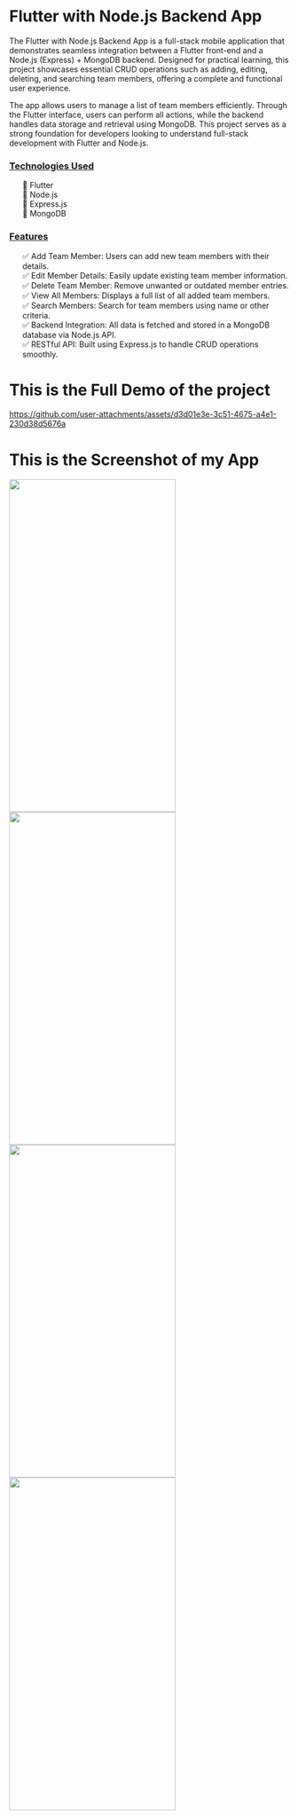 # Flutter with Node.js Backend App
The Flutter with Node.js Backend App is a full-stack mobile application that demonstrates seamless integration between a Flutter front-end and a Node.js (Express) + MongoDB backend. Designed for practical learning, this project showcases essential CRUD operations such as adding, editing, deleting, and searching team members, offering a complete and functional user experience.

The app allows users to manage a list of team members efficiently. Through the Flutter interface, users can perform all actions, while the backend handles data storage and retrieval using MongoDB. This project serves as a strong foundation for developers looking to understand full-stack development with Flutter and Node.js.

<h3><u>Technologies Used</u></h3> <ul> 🔹 Flutter<br> 🔹 Node.js<br> 🔹 Express.js<br> 🔹 MongoDB<br> </ul> <h3><u>Features</u></h3> <ul> ✅ Add Team Member: Users can add new team members with their details.<br> ✅ Edit Member Details: Easily update existing team member information.<br> ✅ Delete Team Member: Remove unwanted or outdated member entries.<br> ✅ View All Members: Displays a full list of all added team members.<br> ✅ Search Members: Search for team members using name or other criteria.<br> ✅ Backend Integration: All data is fetched and stored in a MongoDB database via Node.js API.<br> ✅ RESTful API: Built using Express.js to handle CRUD operations smoothly.<br> </ul> <h1>This is the Full Demo of the project</h1> 



https://github.com/user-attachments/assets/d3d01e3e-3c51-4675-a4e1-230d38d5676a


<h1>This is the Screenshot of my App</h1>

<img src="https://github.com/user-attachments/assets/b7e1cee0-08ae-4bf5-b7dd-cc047056b0fe" width="300" height="600">
<img src="https://github.com/user-attachments/assets/517fe4fc-27ae-4a81-a875-d926a0024658" width="300" height="600">
<img src="https://github.com/user-attachments/assets/ec6d0985-2fb5-4423-80fa-36e04847b1ba" width="300" height="600">
<img src="https://github.com/user-attachments/assets/d0ddefbc-c00f-42bf-9071-bd14e975c8a1" width="300" height="600">


